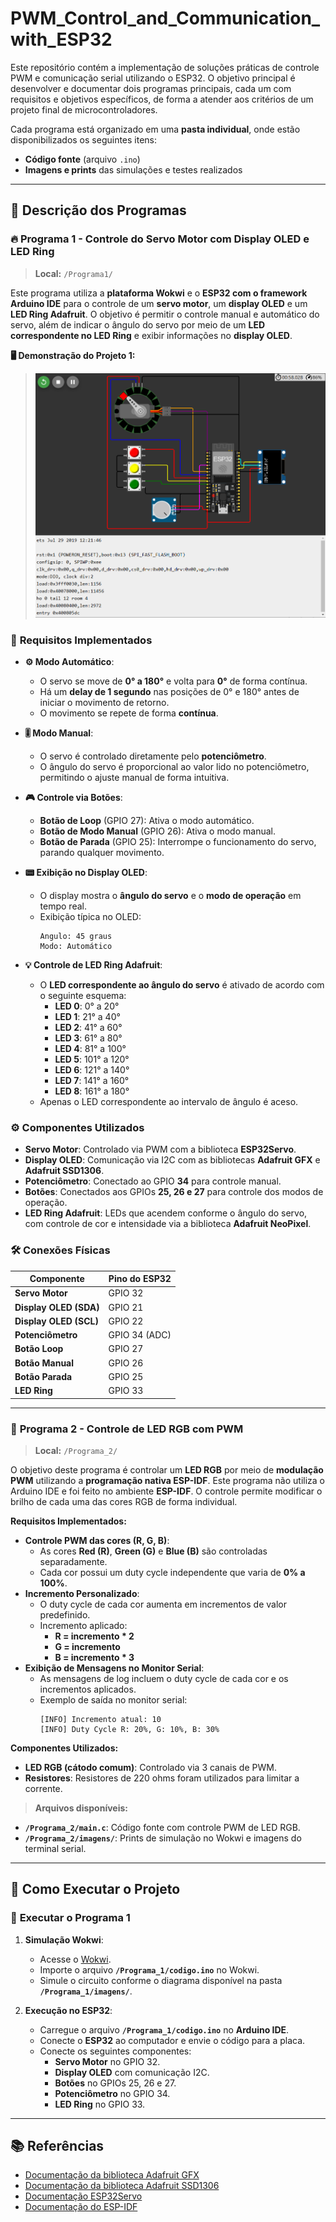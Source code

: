 # PWM_Control_and_Communication_with_ESP32

Este repositório contém a implementação de soluções práticas de controle PWM e comunicação serial utilizando o ESP32. O objetivo principal é desenvolver e documentar dois programas principais, cada um com requisitos e objetivos específicos, de forma a atender aos critérios de um projeto final de microcontroladores.

Cada programa está organizado em uma **pasta individual**, onde estão disponibilizados os seguintes itens:
- **Código fonte** (arquivo `.ino`)
- **Imagens e prints** das simulações e testes realizados

---

## 📘 **Descrição dos Programas**

### 🔥 **Programa 1 - Controle do Servo Motor com Display OLED e LED Ring**
> **Local:** `/Programa1/`

Este programa utiliza a **plataforma Wokwi** e o **ESP32 com o framework Arduino IDE** para o controle de um **servo motor**, um **display OLED** e um **LED Ring Adafruit**. O objetivo é permitir o controle manual e automático do servo, além de indicar o ângulo do servo por meio de um **LED correspondente no LED Ring** e exibir informações no **display OLED**.

**🖥️ Demonstração do Projeto 1:**
> ![Demonstração do Projeto 1](Programa1/Projeto1_Demo.PNG)

### 🧾 **Requisitos Implementados**
- **⚙️ Modo Automático**: 
  - O servo se move de **0° a 180°** e volta para **0°** de forma contínua.
  - Há um **delay de 1 segundo** nas posições de 0° e 180° antes de iniciar o movimento de retorno.
  - O movimento se repete de forma **contínua**.
  
- **🎚️ Modo Manual**: 
  - O servo é controlado diretamente pelo **potenciômetro**.
  - O ângulo do servo é proporcional ao valor lido no potenciômetro, permitindo o ajuste manual de forma intuitiva.

- **🎮 Controle via Botões**:
  - **Botão de Loop** (GPIO 27): Ativa o modo automático.
  - **Botão de Modo Manual** (GPIO 26): Ativa o modo manual.
  - **Botão de Parada** (GPIO 25): Interrompe o funcionamento do servo, parando qualquer movimento.

- **📟 Exibição no Display OLED**: 
  - O display mostra o **ângulo do servo** e o **modo de operação** em tempo real.
  - Exibição típica no OLED:
    ```
    Angulo: 45 graus
    Modo: Automático
    ```

- **💡 Controle de LED Ring Adafruit**: 
  - O **LED correspondente ao ângulo do servo** é ativado de acordo com o seguinte esquema:
    - **LED 0**: 0° a 20°
    - **LED 1**: 21° a 40°
    - **LED 2**: 41° a 60°
    - **LED 3**: 61° a 80°
    - **LED 4**: 81° a 100°
    - **LED 5**: 101° a 120°
    - **LED 6**: 121° a 140°
    - **LED 7**: 141° a 160°
    - **LED 8**: 161° a 180°
  - Apenas o LED correspondente ao intervalo de ângulo é aceso.

### ⚙️ **Componentes Utilizados**
- **Servo Motor**: Controlado via PWM com a biblioteca **ESP32Servo**.
- **Display OLED**: Comunicação via I2C com as bibliotecas **Adafruit GFX** e **Adafruit SSD1306**.
- **Potenciômetro**: Conectado ao GPIO **34** para controle manual.
- **Botões**: Conectados aos GPIOs **25, 26 e 27** para controle dos modos de operação.
- **LED Ring Adafruit**: LEDs que acendem conforme o ângulo do servo, com controle de cor e intensidade via a biblioteca **Adafruit NeoPixel**.

### 🛠️ **Conexões Físicas**
| **Componente**         | **Pino do ESP32** |
|---------------------|------------------|
| **Servo Motor**       | GPIO 32           |
| **Display OLED (SDA)**| GPIO 21           |
| **Display OLED (SCL)**| GPIO 22           |
| **Potenciômetro**     | GPIO 34 (ADC)     |
| **Botão Loop**        | GPIO 27           |
| **Botão Manual**      | GPIO 26           |
| **Botão Parada**      | GPIO 25           |
| **LED Ring**          | GPIO 33           |

---


### 🌈 **Programa 2 - Controle de LED RGB com PWM**
> **Local:** `/Programa_2/`

O objetivo deste programa é controlar um **LED RGB** por meio de **modulação PWM** utilizando a **programação nativa ESP-IDF**. Este programa não utiliza o Arduino IDE e foi feito no ambiente **ESP-IDF**. O controle permite modificar o brilho de cada uma das cores RGB de forma individual.

**Requisitos Implementados:**
- **Controle PWM das cores (R, G, B)**:
  - As cores **Red (R)**, **Green (G)** e **Blue (B)** são controladas separadamente.
  - Cada cor possui um duty cycle independente que varia de **0% a 100%**.
- **Incremento Personalizado**:
  - O duty cycle de cada cor aumenta em incrementos de valor predefinido.
  - Incremento aplicado:
    - **R = incremento * 2**
    - **G = incremento**
    - **B = incremento * 3**
- **Exibição de Mensagens no Monitor Serial**:
  - As mensagens de log incluem o duty cycle de cada cor e os incrementos aplicados.
  - Exemplo de saída no monitor serial:
    ```
    [INFO] Incremento atual: 10
    [INFO] Duty Cycle R: 20%, G: 10%, B: 30%
    ```

**Componentes Utilizados:**
- **LED RGB (cátodo comum)**: Controlado via 3 canais de PWM.
- **Resistores**: Resistores de 220 ohms foram utilizados para limitar a corrente.

> **Arquivos disponíveis:**
- **`/Programa_2/main.c`**: Código fonte com controle PWM de LED RGB.
- **`/Programa_2/imagens/`**: Prints de simulação no Wokwi e imagens do terminal serial.

---

## 📜 **Como Executar o Projeto**

### 🔧 **Executar o Programa 1**
1. **Simulação Wokwi**:
   - Acesse o [Wokwi](https://wokwi.com/).
   - Importe o arquivo **`/Programa_1/codigo.ino`** no Wokwi.
   - Simule o circuito conforme o diagrama disponível na pasta **`/Programa_1/imagens/`**.

2. **Execução no ESP32**:
   - Carregue o arquivo **`/Programa_1/codigo.ino`** no **Arduino IDE**.
   - Conecte o **ESP32** ao computador e envie o código para a placa.
   - Conecte os seguintes componentes:
     - **Servo Motor** no GPIO 32.
     - **Display OLED** com comunicação I2C.
     - **Botões** no GPIOs 25, 26 e 27.
     - **Potenciômetro** no GPIO 34.
     - **LED Ring** no GPIO 33.

---

## 📚 **Referências**
- [Documentação da biblioteca Adafruit GFX](https://learn.adafruit.com/adafruit-gfx-graphics-library/overview)
- [Documentação da biblioteca Adafruit SSD1306](https://learn.adafruit.com/monochrome-oled-breakouts/overview)
- [Documentação ESP32Servo](https://github.com/PaulStoffregen/Servo)
- [Documentação do ESP-IDF](https://docs.espressif.com/projects/esp-idf/en/latest/esp32/)
